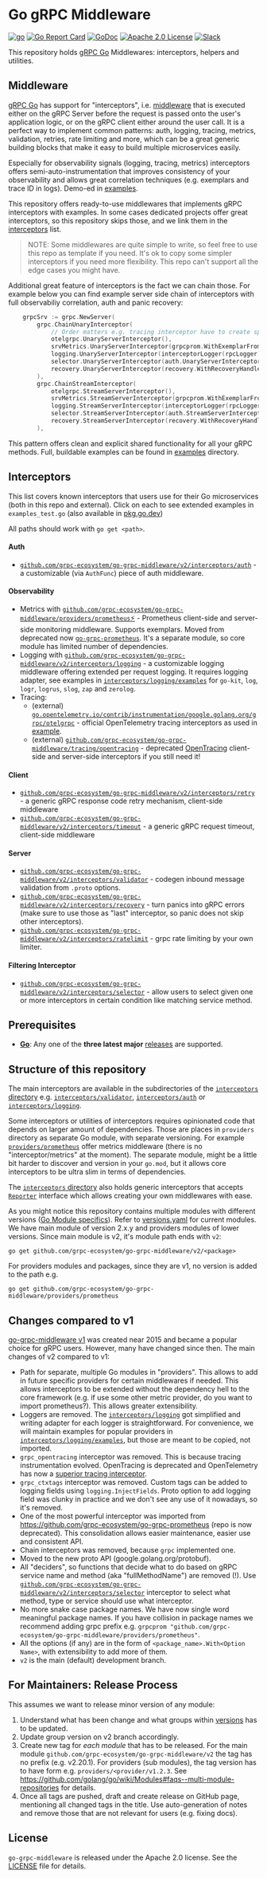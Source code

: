 # Go gRPC Middleware

[![go](https://github.com/grpc-ecosystem/go-grpc-middleware/workflows/go/badge.svg?branch=v2)](https://github.com/grpc-ecosystem/go-grpc-middleware/actions?query=branch%3Av2) [![Go Report Card](https://goreportcard.com/badge/github.com/grpc-ecosystem/go-grpc-middleware)](https://goreportcard.com/report/github.com/grpc-ecosystem/go-grpc-middleware) [![GoDoc](http://img.shields.io/badge/GoDoc-Reference-blue.svg)](https://godoc.org/github.com/grpc-ecosystem/go-grpc-middleware/v2) [![Apache 2.0 License](https://img.shields.io/badge/License-Apache%202.0-blue.svg)](LICENSE) [![Slack](https://img.shields.io/badge/slack-%23grpc--middleware-brightgreen)](https://gophers.slack.com/archives/CNJL30P4P)

This repository holds [gRPC Go](https://github.com/grpc/grpc-go) Middlewares: interceptors, helpers and utilities.

## Middleware

[gRPC Go](https://github.com/grpc/grpc-go) has support for "interceptors", i.e. [middleware](https://medium.com/@matryer/writing-middleware-in-golang-and-how-go-makes-it-so-much-fun-4375c1246e81#.gv7tdlghs) that is executed either on the gRPC Server before the request is passed onto the user's application logic, or on the gRPC client either around the user call. It is a perfect way to implement common patterns: auth, logging, tracing, metrics, validation, retries, rate limiting and more, which can be a great generic building blocks that make it easy to build multiple microservices easily.

Especially for observability signals (logging, tracing, metrics) interceptors offers semi-auto-instrumentation that improves consistency of your observability and allows great correlation techniques (e.g. exemplars and trace ID in logs). Demo-ed in [examples](examples).

This repository offers ready-to-use middlewares that implements gRPC interceptors with examples. In some cases dedicated projects offer great interceptors, so this repository skips those, and we link them in the [interceptors](#interceptors) list.

> NOTE: Some middlewares are quite simple to write, so feel free to use this repo as template if you need. It's ok to copy some simpler interceptors if you need more flexibility. This repo can't support all the edge cases you might have.

Additional great feature of interceptors is the fact we can chain those. For example below you can find example server side chain of interceptors with full observabiliy correlation, auth and panic recovery:

```go mdox-exec="sed -n '136,151p' examples/server/main.go"
	grpcSrv := grpc.NewServer(
		grpc.ChainUnaryInterceptor(
			// Order matters e.g. tracing interceptor have to create span first for the later exemplars to work.
			otelgrpc.UnaryServerInterceptor(),
			srvMetrics.UnaryServerInterceptor(grpcprom.WithExemplarFromContext(exemplarFromContext)),
			logging.UnaryServerInterceptor(interceptorLogger(rpcLogger), logging.WithFieldsFromContext(logTraceID)),
			selector.UnaryServerInterceptor(auth.UnaryServerInterceptor(authFn), selector.MatchFunc(allButHealthZ)),
			recovery.UnaryServerInterceptor(recovery.WithRecoveryHandler(grpcPanicRecoveryHandler)),
		),
		grpc.ChainStreamInterceptor(
			otelgrpc.StreamServerInterceptor(),
			srvMetrics.StreamServerInterceptor(grpcprom.WithExemplarFromContext(exemplarFromContext)),
			logging.StreamServerInterceptor(interceptorLogger(rpcLogger), logging.WithFieldsFromContext(logTraceID)),
			selector.StreamServerInterceptor(auth.StreamServerInterceptor(authFn), selector.MatchFunc(allButHealthZ)),
			recovery.StreamServerInterceptor(recovery.WithRecoveryHandler(grpcPanicRecoveryHandler)),
		),
```

This pattern offers clean and explicit shared functionality for all your gRPC methods. Full, buildable examples can be found in [examples](examples) directory.

## Interceptors

This list covers known interceptors that users use for their Go microservices (both in this repo and external). Click on each to see extended examples in `examples_test.go` (also available in [pkg.go.dev](https://godoc.org/github.com/grpc-ecosystem/go-grpc-middleware/v2))

All paths should work with `go get <path>`.

#### Auth
* [`github.com/grpc-ecosystem/go-grpc-middleware/v2/interceptors/auth`](interceptors/auth) - a customizable (via `AuthFunc`) piece of auth middleware.

#### Observability
* Metrics with [`github.com/grpc-ecosystem/go-grpc-middleware/providers/prometheus`⚡](providers/prometheus) - Prometheus client-side and server-side monitoring middleware. Supports exemplars. Moved from deprecated now [`go-grpc-prometheus`](https://github.com/grpc-ecosystem/go-grpc-prometheus). It's a separate module, so core module has limited number of dependencies.
* Logging with [`github.com/grpc-ecosystem/go-grpc-middleware/v2/interceptors/logging`](interceptors/logging) - a customizable logging middleware offering extended per request logging. It requires logging adapter, see examples in [`interceptors/logging/examples`](interceptors/logging/examples) for `go-kit`, `log`, `logr`, `logrus`, `slog`, `zap` and `zerolog`.
* Tracing:
  * (external) [`go.opentelemetry.io/contrib/instrumentation/google.golang.org/grpc/otelgrpc`](https://go.opentelemetry.io/contrib/instrumentation/google.golang.org/grpc/otelgrpc) - official OpenTelemetry tracing interceptors as used in [example](examples).
  * (external) [`github.com/grpc-ecosystem/go-grpc-middleware/tracing/opentracing`](https://pkg.go.dev/github.com/grpc-ecosystem/go-grpc-middleware@v1.4.0/tracing/opentracing) - deprecated [OpenTracing](http://opentracing.io/) client-side and server-side interceptors if you still need it!

#### Client
* [`github.com/grpc-ecosystem/go-grpc-middleware/v2/interceptors/retry`](interceptors/retry) - a generic gRPC response code retry mechanism, client-side middleware
* [`github.com/grpc-ecosystem/go-grpc-middleware/v2/interceptors/timeout`](interceptors/timeout) - a generic gRPC request timeout, client-side middleware

#### Server
* [`github.com/grpc-ecosystem/go-grpc-middleware/v2/interceptors/validator`](interceptors/validator) - codegen inbound message validation from `.proto` options.
* [`github.com/grpc-ecosystem/go-grpc-middleware/v2/interceptors/recovery`](interceptors/recovery) - turn panics into gRPC errors (make sure to use those as "last" interceptor, so panic does not skip other interceptors).
* [`github.com/grpc-ecosystem/go-grpc-middleware/v2/interceptors/ratelimit`](interceptors/ratelimit) - grpc rate limiting by your own limiter.

#### Filtering Interceptor
* [`github.com/grpc-ecosystem/go-grpc-middleware/v2/interceptors/selector`](interceptors/selector) - allow users to select given one or more interceptors in certain condition like matching service method.

## Prerequisites

- **[Go](https://golang.org)**: Any one of the **three latest major** [releases](https://golang.org/doc/devel/release.html) are supported.

## Structure of this repository

The main interceptors are available in the subdirectories of the [`interceptors` directory](interceptors) e.g. [`interceptors/validator`](interceptors/validator), [`interceptors/auth`](interceptors/auth) or [`interceptors/logging`](interceptors/logging).

Some interceptors or utilities of interceptors requires opinionated code that depends on larger amount of dependencies. Those are places in `providers` directory as separate Go module, with separate versioning. For example [`providers/prometheus`](providers/prometheus) offer metrics middleware (there is no "interceptor/metrics" at the moment). The separate module, might be a little bit harder to discover and version in your `go.mod`, but it allows core interceptors to be ultra slim in terms of dependencies.

The [`interceptors` directory](interceptors) also holds generic interceptors that accepts [`Reporter`](interceptors/reporter.go) interface which allows creating your own middlewares with ease.

As you might notice this repository contains multiple modules with different versions ([Go Module specifics](https://github.com/golang/go/wiki/Modules#faqs--multi-module-repositories)). Refer to [versions.yaml](versions.yaml) for current modules. We have main module of version 2.x.y and providers modules of lower versions. Since main module is v2, it's module path ends with `v2`:

```
go get github.com/grpc-ecosystem/go-grpc-middleware/v2/<package>
```

For providers modules and packages, since they are v1, no version is added to the path e.g.

```
go get github.com/grpc-ecosystem/go-grpc-middleware/providers/prometheus
```

## Changes compared to v1

[go-grpc-middleware v1](https://pkg.go.dev/github.com/grpc-ecosystem/go-grpc-middleware) was created near 2015 and became a popular choice for gRPC users. However, many have changed since then. The main changes of v2 compared to v1:

* Path for separate, multiple Go modules in "providers". This allows to add in future specific providers for certain middlewares if needed. This allows interceptors to be extended without the dependency hell to the core framework (e.g. if use some other metric provider, do you want to import prometheus?). This allows greater extensibility.
* Loggers are removed. The [`interceptors/logging`](interceptors/logging) got simplified and writing adapter for each logger is straightforward. For convenience, we will maintain examples for popular providers in [`interceptors/logging/examples`](interceptors/logging/examples), but those are meant to be copied, not imported.
* `grpc_opentracing` interceptor was removed. This is because tracing instrumentation evolved. OpenTracing is deprecated and OpenTelemetry has now a [superior tracing interceptor](https://go.opentelemetry.io/contrib/instrumentation/google.golang.org/grpc/otelgrpc).
* `grpc_ctxtags` interceptor was removed. Custom tags can be added to logging fields using `logging.InjectFields`. Proto option to add logging field was clunky in practice and we don't see any use of it nowadays, so it's removed.
* One of the most powerful interceptor was imported from https://github.com/grpc-ecosystem/go-grpc-prometheus (repo is now deprecated). This consolidation allows easier maintenance, easier use and consistent API.
* Chain interceptors was removed, because `grpc` implemented one.
* Moved to the new proto API (google.golang.org/protobuf).
* All "deciders", so functions that decide what to do based on gRPC service name and method (aka "fullMethodName") are removed (!). Use [`github.com/grpc-ecosystem/go-grpc-middleware/v2/interceptors/selector`](interceptors/selector) interceptor to select what method, type or service should use what interceptor.
* No more snake case package names. We have now single word meaningful package names. If you have collision in package names we recommend adding grpc prefix e.g. `grpcprom "github.com/grpc-ecosystem/go-grpc-middleware/providers/prometheus"`.
* All the options (if any) are in the form of `<package_name>.With<Option Name>`, with extensibility to add more of them.
* `v2` is the main (default) development branch.

## For Maintainers: Release Process

This assumes we want to release minor version of any module:

1. Understand what has been change and what groups within [versions](versions.yaml) has to be updated.
2. Update group version on v2 branch accordingly.
3. Create new tag for *each module* that has to be released. For the main module `github.com/grpc-ecosystem/go-grpc-middleware/v2` the tag has no prefix (e.g. v2.20.1). For providers (sub modules), the tag version has to have form e.g. `providers/<provider/v1.2.3`. See https://github.com/golang/go/wiki/Modules#faqs--multi-module-repositories for details.
4. Once all tags are pushed, draft and create release on GitHub page, mentioning all changed tags in the title. Use auto-generation of notes and remove those that are not relevant for users (e.g. fixing docs).

## License

`go-grpc-middleware` is released under the Apache 2.0 license. See the [LICENSE](LICENSE) file for details.

